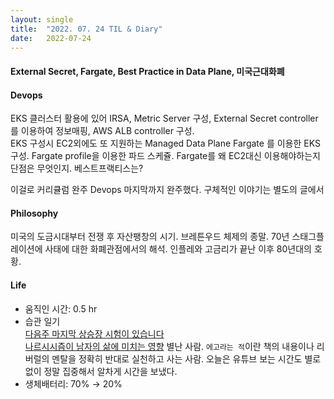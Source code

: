 ```yaml
---
layout:	single
title:	"2022. 07. 24 TIL & Diary"
date:	2022-07-24
---
```


  #### External Secret, Fargate, Best Practice in Data Plane, 미국근대화폐

#### Devops

EKS 클러스터 활용에 있어 IRSA, Metric Server 구성, External Secret controller를 이용하여 정보매핑, AWS ALB controller 구성.   
 EKS 구성시 EC2외에도 또 지원하는 Managed Data Plane Fargate 를 이용한 EKS 구성. Fargate profile을 이용한 파드 스케쥴. Fargate를 왜 EC2대신 이용해야하는지 단점은 무엇인지. 베스트프랙티스는?

이걸로 커리큘럼 완주 Devops 마지막까지 완주했다. 구체적인 이야기는 별도의 글에서

#### Philosophy

미국의 도금시대부터 전쟁 후 자산팽창의 시기. 브레튼우드 체제의 종말. 70년 스태그플레이션에 사태에 대한 화폐관점에서의 해석. 인플레와 고금리가 끝난 이후 80년대의 호황.

#### Life

* 움직인 시간: 0.5 hr
* 습관 일기  
[다음주 마지막 상승장 시험이 있습니다](https://www.youtube.com/watch?v=cPaEGQyHzzE "다음주 마지막 상승장 시험이 있습니다")  
[나르시시즘이 남자의 삶에 미치는 영향](https://www.youtube.com/watch?v=euphRj0P74U "나르시시즘이 남자의 삶에 미치는 영향") 별난 사람. `에고라는 적`이란 책의 내용이나 리버럴의 멘탈을 정확히 반대로 실천하고 사는 사람. 오늘은 유튜브 보는 시간도 별로 없이 정말 집중해서 알차게 시간을 보냈다.
* 생체배터리: 70% → 20%
  